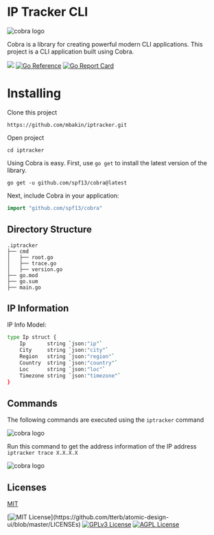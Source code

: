 

 
# IP Tracker CLI 

![cobra logo](https://cloud.githubusercontent.com/assets/173412/10886352/ad566232-814f-11e5-9cd0-aa101788c117.png)

Cobra is a library for creating powerful modern CLI applications. This project is a CLI application built using Cobra.

[![](https://img.shields.io/github/workflow/status/spf13/cobra/Test?longCache=tru&label=Test&logo=github%20actions&logoColor=fff)](https://github.com/spf13/cobra/actions?query=workflow%3ATest)
[![Go Reference](https://pkg.go.dev/badge/github.com/spf13/cobra.svg)](https://pkg.go.dev/github.com/spf13/cobra)
[![Go Report Card](https://goreportcard.com/badge/github.com/spf13/cobra)](https://goreportcard.com/report/github.com/spf13/cobra)

# Installing

Clone this project
```
https://github.com/mbakin/iptracker.git
```

Open project
```
cd iptracker
```

Using Cobra is easy. First, use `go get` to install the latest version
of the library.     

```
go get -u github.com/spf13/cobra@latest
```

Next, include Cobra in your application:

```go
import "github.com/spf13/cobra"
```



 

## Directory Structure
```
.iptracker
├── cmd
│   ├── root.go
│   ├── trace.go
│   ├── version.go   
├── go.mod
├── go.sum
├── main.go

```

  
## IP Information

IP Info Model:

```bash 
type Ip struct {
	Ip       string `json:"ip"`
	City     string `json:"city"`
	Region   string `json:"region"`
	Country  string `json:"country"`
	Loc      string `json:"loc"`
	Timezone string `json:"timezone"`
}
```



## Commands

The following commands are executed using the `iptracker` command

![cobra logo](https://user-images.githubusercontent.com/68995469/163720217-37fbd31b-7a45-46fd-bacb-7a52713fac7b.png)


Run this command to get the address information of the IP address `iptracker trace X.X.X.X`

![cobra logo](https://user-images.githubusercontent.com/68995469/163720557-afcf0cbb-79dc-4d94-bf88-e4a2be9228bd.png)
## Licenses

[MIT](https://choosealicense.com/licenses/mit/)

  
[![MIT License](https://img.shields.io/apm/l/atomic-design-ui.svg?)](https://github.com/tterb/atomic-design-ui/blob/master/LICENSEs)
[![GPLv3 License](https://img.shields.io/badge/License-GPL%20v3-yellow.svg)](https://opensource.org/build/)
[![AGPL License](https://img.shields.io/badge/license-AGPL-blue.svg)](http://www.gnu.org/licenses/agpl-3.0)

  
